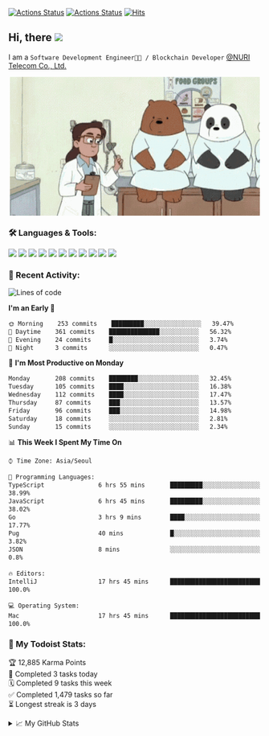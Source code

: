 
[![Actions Status](https://github.com/ddok2/ddok2/workflows/Todoist%20Readme/badge.svg)](https://github.com/ddok2/ddok2/actions)
[![Actions Status](https://github.com/ddok2/ddok2/workflows/wakatime-stats/badge.svg)](https://github.com/ddok2/ddok2/actions)
[![Hits](https://hits.seeyoufarm.com/api/count/incr/badge.svg?url=https%3A%2F%2Fgithub.com%2Fddok2)](https://hits.seeyoufarm.com)

<!-- ![visitors](https://visitor-badge.laobi.icu/badge?page_id=ddok2.ddok2) -->
## Hi, there <img src="https://raw.githubusercontent.com/MartinHeinz/MartinHeinz/master/wave.gif" width="25px">

I am a `Software Development Engineer🧑‍💻 / Blockchain Developer` [@NURI Telecom Co., Ltd.](http://www.nuritelecom.com)


<p align="center">
<img align="center" alt="GIF" src="img/debugging.gif" />
</p>


### 🛠 Languages & Tools:
<p>
    <img src="https://img.shields.io/badge/go-%2300ADD8.svg?&style=for-the-badge&logo=go&logoColor=white"/>
    <img src="https://img.shields.io/badge/node.js%20-%2343853D.svg?&style=for-the-badge&logo=node.js&logoColor=white"/>
    <img src="https://img.shields.io/badge/javascript%20-%23323330.svg?&style=for-the-badge&logo=javascript&logoColor=%23F7DF1E"/>
    <img src="https://img.shields.io/badge/typescript%20-%23007ACC.svg?&style=for-the-badge&logo=typescript&logoColor=white"/>
    <img src="https://img.shields.io/badge/python%20-%2314354C.svg?&style=for-the-badge&logo=python&logoColor=white"/>
    <img src="https://img.shields.io/badge/react%20-%2320232a.svg?&style=for-the-badge&logo=react&logoColor=%2361DAFB"/>
    <img src="https://img.shields.io/badge/AWS%20-%23FF9900.svg?&style=for-the-badge&logo=amazon-aws&logoColor=white"/>
    <img src="https://img.shields.io/badge/Google%20Cloud%20-%234285F4.svg?&style=for-the-badge&logo=google-cloud&logoColor=white"/>
    <img src="https://img.shields.io/badge/docker%20-%230db7ed.svg?&style=for-the-badge&logo=docker&logoColor=white"/>
    <img src="https://img.shields.io/badge/kubernetes%20-%23326ce5.svg?&style=for-the-badge&logo=kubernetes&logoColor=white"/>
    <img src="https://img.shields.io/badge/ansible%20-%231A1918.svg?&style=for-the-badge&logo=ansible&logoColor=white"/>
</p>

### 🌈 Recent Activity:
<!--START_SECTION:waka-->
![Lines of code](https://img.shields.io/badge/From%20Hello%20World%20I%27ve%20Written-617132%20lines%20of%20code-blue)

**I'm an Early 🐤** 

```text
🌞 Morning    253 commits    █████████░░░░░░░░░░░░░░░░   39.47% 
🌆 Daytime    361 commits    ██████████████░░░░░░░░░░░   56.32% 
🌃 Evening    24 commits     █░░░░░░░░░░░░░░░░░░░░░░░░   3.74% 
🌙 Night      3 commits      ░░░░░░░░░░░░░░░░░░░░░░░░░   0.47%

```
📅 **I'm Most Productive on Monday** 

```text
Monday       208 commits    ████████░░░░░░░░░░░░░░░░░   32.45% 
Tuesday      105 commits    ████░░░░░░░░░░░░░░░░░░░░░   16.38% 
Wednesday    112 commits    ████░░░░░░░░░░░░░░░░░░░░░   17.47% 
Thursday     87 commits     ███░░░░░░░░░░░░░░░░░░░░░░   13.57% 
Friday       96 commits     ███░░░░░░░░░░░░░░░░░░░░░░   14.98% 
Saturday     18 commits     ░░░░░░░░░░░░░░░░░░░░░░░░░   2.81% 
Sunday       15 commits     ░░░░░░░░░░░░░░░░░░░░░░░░░   2.34%

```


📊 **This Week I Spent My Time On** 

```text
⌚︎ Time Zone: Asia/Seoul

💬 Programming Languages: 
TypeScript               6 hrs 55 mins       █████████░░░░░░░░░░░░░░░░   38.99% 
JavaScript               6 hrs 45 mins       █████████░░░░░░░░░░░░░░░░   38.02% 
Go                       3 hrs 9 mins        ████░░░░░░░░░░░░░░░░░░░░░   17.77% 
Pug                      40 mins             █░░░░░░░░░░░░░░░░░░░░░░░░   3.82% 
JSON                     8 mins              ░░░░░░░░░░░░░░░░░░░░░░░░░   0.8%

🔥 Editors: 
IntelliJ                 17 hrs 45 mins      █████████████████████████   100.0%

💻 Operating System: 
Mac                      17 hrs 45 mins      █████████████████████████   100.0%

```


<!--END_SECTION:waka-->

### 🚧 My Todoist Stats:
<!-- TODO-IST:START -->
🏆  12,885 Karma Points           
🌸  Completed 3 tasks today           
🗓  Completed 9 tasks this week           
✅  Completed 1,479 tasks so far           
⏳  Longest streak is 3 days
<!-- TODO-IST:END -->

<details>
<summary>📈 My GitHub Stats</summary>
<p align="center"> <img src="https://github-readme-stats.vercel.app/api?username=ddok2&show_icons=true" alt="ddok2" />
</details>
